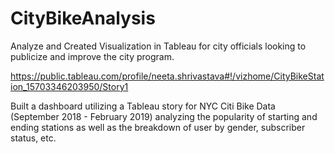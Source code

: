 # CityBikeAnalysis

Analyze and Created Visualization in Tableau for city officials looking to publicize and improve the city program.

https://public.tableau.com/profile/neeta.shrivastava#!/vizhome/CityBikeStation_15703346203950/Story1


Built a dashboard utilizing a Tableau story for NYC Citi Bike Data (September 2018 - February 2019) analyzing the popularity of starting and ending stations as well as the breakdown of user by gender, subscriber status, etc. 

